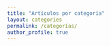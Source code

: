 ```yaml
---
title: "Artículos por categoría"
layout: categories
permalink: /categorías/
author_profile: true
---
```

